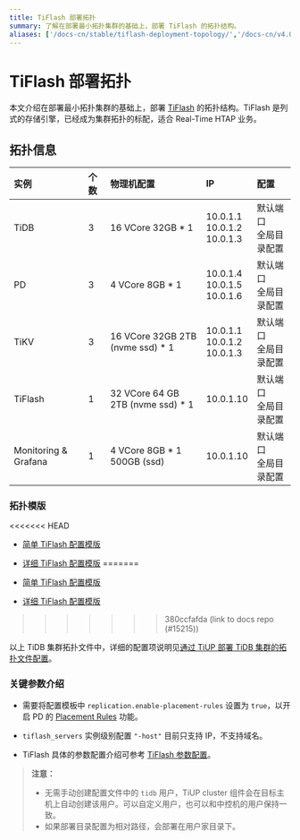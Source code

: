 ```yaml
---
title: TiFlash 部署拓扑
summary: 了解在部署最小拓扑集群的基础上，部署 TiFlash 的拓扑结构。
aliases: ['/docs-cn/stable/tiflash-deployment-topology/','/docs-cn/v4.0/tiflash-deployment-topology/']
---
```


# TiFlash 部署拓扑

本文介绍在部署最小拓扑集群的基础上，部署 [TiFlash](/tiflash/tiflash-overview.md) 的拓扑结构。TiFlash 是列式的存储引擎，已经成为集群拓扑的标配，适合 Real-Time HTAP 业务。

## 拓扑信息

|实例 | 个数 | 物理机配置 | IP |配置 |
| :-- | :-- | :-- | :-- | :-- |
| TiDB |3 | 16 VCore 32GB * 1 | 10.0.1.1 <br/> 10.0.1.2 <br/> 10.0.1.3 | 默认端口 <br/>  全局目录配置 |
| PD | 3 | 4 VCore 8GB * 1 |10.0.1.4 <br/> 10.0.1.5 <br/> 10.0.1.6 | 默认端口 <br/> 全局目录配置 |
| TiKV | 3 | 16 VCore 32GB 2TB (nvme ssd) * 1 | 10.0.1.1 <br/> 10.0.1.2 <br/> 10.0.1.3 | 默认端口 <br/> 全局目录配置 |
| TiFlash | 1 | 32 VCore 64 GB 2TB (nvme ssd) * 1  | 10.0.1.10 | 默认端口 <br/> 全局目录配置 |
| Monitoring & Grafana | 1 | 4 VCore 8GB * 1 500GB (ssd) | 10.0.1.10 | 默认端口 <br/> 全局目录配置 |

### 拓扑模版

<<<<<<< HEAD
- [简单 TiFlash 配置模版](https://github.com/pingcap/docs-cn/blob/release-4.0/config-templates/simple-tiflash.yaml)

- [详细 TiFlash 配置模版](https://github.com/pingcap/docs-cn/blob/release-4.0/config-templates/complex-tiflash.yaml)
=======
- [简单 TiFlash 配置模版](https://github.com/pingcap/docs/blob/master/config-templates/simple-tiflash.yaml)

- [详细 TiFlash 配置模版](https://github.com/pingcap/docs/blob/master/config-templates/complex-tiflash.yaml)
>>>>>>> 380ccfafda (link to docs repo (#15215))

以上 TiDB 集群拓扑文件中，详细的配置项说明见[通过 TiUP 部署 TiDB 集群的拓扑文件配置](/tiup/tiup-cluster-topology-reference.md#tiflash_servers)。

### 关键参数介绍

- 需要将配置模板中 `replication.enable-placement-rules` 设置为 `true`，以开启 PD 的 [Placement Rules](/configure-placement-rules.md) 功能。

- `tiflash_servers` 实例级别配置 `"-host"` 目前只支持 IP，不支持域名。

- TiFlash 具体的参数配置介绍可参考 [TiFlash 参数配置](/tiflash/tiflash-configuration.md)。

> **注意：**
>
> - 无需手动创建配置文件中的 `tidb` 用户，TiUP cluster 组件会在目标主机上自动创建该用户。可以自定义用户，也可以和中控机的用户保持一致。
> - 如果部署目录配置为相对路径，会部署在用户家目录下。